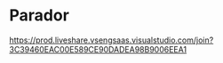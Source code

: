 # Parador
https://prod.liveshare.vsengsaas.visualstudio.com/join?3C39460EAC00E589CE90DADEA98B9006EEA1
